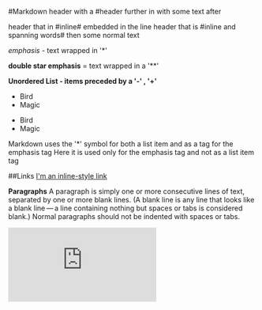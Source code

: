 #Markdown
header with a #header further in with some text after

header that in #inline# embedded in the line
header that is #inline and spanning words# then some normal text

*emphasis* - text wrapped in '*'

**double star emphasis** = text wrapped in a '**'

**Unordered List - items preceded by a  '-' , '+'**
+   Bird
+   Magic
-   Bird
-   Magic

Markdown uses the '*' symbol for both a list item and as a tag for the emphasis tag
Here it is used only for the emphasis tag and not as a list item tag

##Links
[I'm an inline-style link](https://www.google.com)

**Paragraphs**
A paragraph is simply one or more consecutive lines of text, separated by one or more blank lines. (A blank line is any line that looks like a blank line — a line containing nothing but spaces or tabs is considered blank.) Normal paragraphs should not be indented with spaces or tabs.

![../../static/img/american-splendour.jpg](https://comixjoint.com/americansplendor.html)


